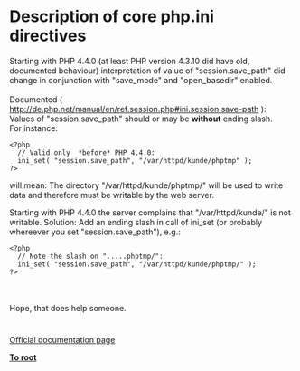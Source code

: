 # Description of core php.ini directives



Starting with PHP 4.4.0 (at least PHP version 4.3.10 did have old, documented behaviour) interpretation of value of "session.save_path" did change in conjunction with "save_mode" and "open_basedir" enabled.<br><br>Documented ( http://de.php.net/manual/en/ref.session.php#ini.session.save-path ):<br>  Values of "session.save_path" should or may be  **without**  ending slash.<br>  For instance:<br>

```
<?php
  // Valid only  *before* PHP 4.4.0:
  ini_set( "session.save_path", "/var/httpd/kunde/phptmp" );
?>
```
 will mean:
  The directory "/var/httpd/kunde/phptmp/" will be used to write data and therefore must be writable by the web server.

Starting with PHP 4.4.0 the server complains that "/var/httpd/kunde/" is not writable.
Solution: Add an ending slash in call of ini_set (or probably whereever you set "session.save_path"), e.g.:


```
<?php
  // Note the slash on ".....phptmp/":
  ini_set( "session.save_path", "/var/httpd/kunde/phptmp/" );
?>
```
<br><br>Hope, that does help someone.  

#

[Official documentation page](https://www.php.net/manual/en/ini.core.php)

**[To root](/README.md)**
